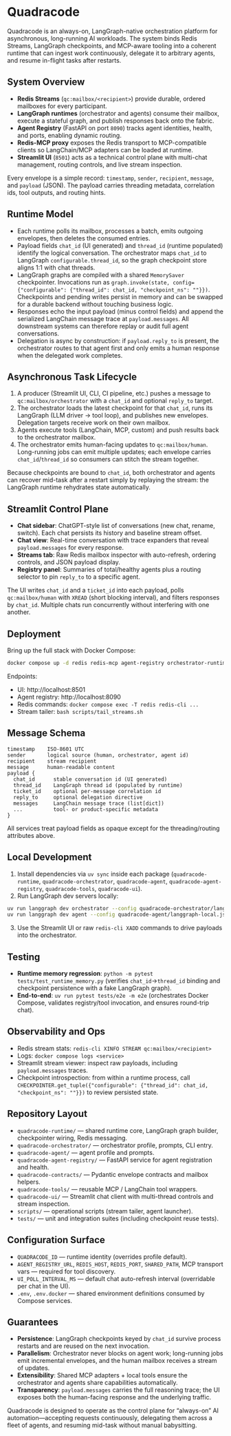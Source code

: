 # Quadracode

Quadracode is an always-on, LangGraph-native orchestration platform for asynchronous, long-running AI workloads. The system binds Redis Streams, LangGraph checkpoints, and MCP-aware tooling into a coherent runtime that can ingest work continuously, delegate it to arbitrary agents, and resume in-flight tasks after restarts.

## System Overview

- **Redis Streams** (`qc:mailbox/<recipient>`) provide durable, ordered mailboxes for every participant.
- **LangGraph runtimes** (orchestrator and agents) consume their mailbox, execute a stateful graph, and publish responses back onto the fabric.
- **Agent Registry** (FastAPI on port `8090`) tracks agent identities, health, and ports, enabling dynamic routing.
- **Redis-MCP proxy** exposes the Redis transport to MCP-compatible clients so LangChain/MCP adapters can be loaded at runtime.
- **Streamlit UI** (`8501`) acts as a technical control plane with multi-chat management, routing controls, and live stream inspection.

Every envelope is a simple record: `timestamp`, `sender`, `recipient`, `message`, and `payload` (JSON). The payload carries threading metadata, correlation ids, tool outputs, and routing hints.

## Runtime Model

- Each runtime polls its mailbox, processes a batch, emits outgoing envelopes, then deletes the consumed entries.
- Payload fields `chat_id` (UI generated) and `thread_id` (runtime populated) identify the logical conversation. The orchestrator maps `chat_id` to LangGraph `configurable.thread_id`, so the graph checkpoint store aligns 1:1 with chat threads.
- LangGraph graphs are compiled with a shared `MemorySaver` checkpointer. Invocations run as `graph.invoke(state, config={"configurable": {"thread_id": chat_id, "checkpoint_ns": ""}})`. Checkpoints and pending writes persist in memory and can be swapped for a durable backend without touching business logic.
- Responses echo the input payload (minus control fields) and append the serialized LangChain message trace at `payload.messages`. All downstream systems can therefore replay or audit full agent conversations.
- Delegation is async by construction: if `payload.reply_to` is present, the orchestrator routes to that agent first and only emits a human response when the delegated work completes.

## Asynchronous Task Lifecycle

1. A producer (Streamlit UI, CLI, CI pipeline, etc.) pushes a message to `qc:mailbox/orchestrator` with a `chat_id` and optional `reply_to` target.
2. The orchestrator loads the latest checkpoint for that `chat_id`, runs its LangGraph (LLM driver → tool loop), and publishes new envelopes. Delegation targets receive work on their own mailbox.
3. Agents execute tools (LangChain, MCP, custom) and push results back to the orchestrator mailbox.
4. The orchestrator emits human-facing updates to `qc:mailbox/human`. Long-running jobs can emit multiple updates; each envelope carries `chat_id`/`thread_id` so consumers can stitch the stream together.

Because checkpoints are bound to `chat_id`, both orchestrator and agents can recover mid-task after a restart simply by replaying the stream: the LangGraph runtime rehydrates state automatically.

## Streamlit Control Plane

- **Chat sidebar**: ChatGPT-style list of conversations (new chat, rename, switch). Each chat persists its history and baseline stream offset.
- **Chat view**: Real-time conversation with trace expanders that reveal `payload.messages` for every response.
- **Streams tab**: Raw Redis mailbox inspector with auto-refresh, ordering controls, and JSON payload display.
- **Registry panel**: Summaries of total/healthy agents plus a routing selector to pin `reply_to` to a specific agent.

The UI writes `chat_id` and a `ticket_id` into each payload, polls `qc:mailbox/human` with `XREAD` (short blocking interval), and filters responses by `chat_id`. Multiple chats run concurrently without interfering with one another.

## Deployment

Bring up the full stack with Docker Compose:

```bash
docker compose up -d redis redis-mcp agent-registry orchestrator-runtime agent-runtime ui
```

Endpoints:

- UI: http://localhost:8501
- Agent registry: http://localhost:8090
- Redis commands: `docker compose exec -T redis redis-cli ...`
- Stream tailer: `bash scripts/tail_streams.sh`

## Message Schema

```text
timestamp    ISO-8601 UTC
sender       logical source (human, orchestrator, agent id)
recipient    stream recipient
message      human-readable content
payload {
  chat_id      stable conversation id (UI generated)
  thread_id    LangGraph thread id (populated by runtime)
  ticket_id    optional per-message correlation id
  reply_to     optional delegation directive
  messages     LangChain message trace (list[dict])
  ...          tool- or product-specific metadata
}
```

All services treat payload fields as opaque except for the threading/routing attributes above.

## Local Development

1. Install dependencies via `uv sync` inside each package (`quadracode-runtime`, `quadracode-orchestrator`, `quadracode-agent`, `quadracode-agent-registry`, `quadracode-tools`, `quadracode-ui`).
2. Run LangGraph dev servers locally:

```bash
uv run langgraph dev orchestrator --config quadracode-orchestrator/langgraph-local.json
uv run langgraph dev agent --config quadracode-agent/langgraph-local.json
```

3. Use the Streamlit UI or raw `redis-cli XADD` commands to drive payloads into the orchestrator.

## Testing

- **Runtime memory regression**: `python -m pytest tests/test_runtime_memory.py` (verifies `chat_id`→`thread_id` binding and checkpoint persistence with a fake LangGraph graph).
- **End-to-end**: `uv run pytest tests/e2e -m e2e` (orchestrates Docker Compose, validates registry/tool invocation, and ensures round-trip chat).

## Observability and Ops

- Redis stream stats: `redis-cli XINFO STREAM qc:mailbox/<recipient>`
- Logs: `docker compose logs <service>`
- Streamlit stream viewer: inspect raw payloads, including `payload.messages` traces.
- Checkpoint introspection: from within a runtime process, call `CHECKPOINTER.get_tuple({"configurable": {"thread_id": chat_id, "checkpoint_ns": ""}})` to review persisted state.

## Repository Layout

- `quadracode-runtime/` — shared runtime core, LangGraph graph builder, checkpointer wiring, Redis messaging.
- `quadracode-orchestrator/` — orchestrator profile, prompts, CLI entry.
- `quadracode-agent/` — agent profile and prompts.
- `quadracode-agent-registry/` — FastAPI service for agent registration and health.
- `quadracode-contracts/` — Pydantic envelope contracts and mailbox helpers.
- `quadracode-tools/` — reusable MCP / LangChain tool wrappers.
- `quadracode-ui/` — Streamlit chat client with multi-thread controls and stream inspection.
- `scripts/` — operational scripts (stream tailer, agent launcher).
- `tests/` — unit and integration suites (including checkpoint reuse tests).

## Configuration Surface

- `QUADRACODE_ID` — runtime identity (overrides profile default).
- `AGENT_REGISTRY_URL`, `REDIS_HOST`, `REDIS_PORT`, `SHARED_PATH`, MCP transport vars — required for tool discovery.
- `UI_POLL_INTERVAL_MS` — default chat auto-refresh interval (overridable per chat in the UI).
- `.env`, `.env.docker` — shared environment definitions consumed by Compose services.

## Guarantees

- **Persistence**: LangGraph checkpoints keyed by `chat_id` survive process restarts and are reused on the next invocation.
- **Parallelism**: Orchestrator never blocks on agent work; long-running jobs emit incremental envelopes, and the human mailbox receives a stream of updates.
- **Extensibility**: Shared MCP adapters + local tools ensure the orchestrator and agents share capabilities automatically.
- **Transparency**: `payload.messages` carries the full reasoning trace; the UI exposes both the human-facing response and the underlying traffic.

Quadracode is designed to operate as the control plane for “always-on” AI automation—accepting requests continuously, delegating them across a fleet of agents, and resuming mid-task without manual babysitting.
